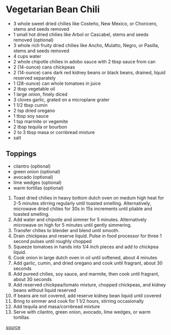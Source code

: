 # Vegetarian Bean Chili

* 3 whole sweet dried chilies like Costeño, New Mexico, or Choricero, stems and seeds removed
* 1 small hot dried chilies like Arbol or Cascabel, stems and seeds removed (optional)
* 3 whole rich fruity dried chilies like Ancho, Mulatto, Negro, or Pasilla, stems and seeds removed
* 4 cups water
* 2 whole chipotle chilies in adobo sauce with 2 tbsp sauce from can
* 2 (14-ounce) cans chickpeas
* 2 (14-ounce) cans dark red kidney beans or black beans, drained, liquid reserved separately
* 1 (28-ounce) can whole tomatoes in juice
* 2 tbsp vegetable oil
* 1 large onion, finely diced
* 3 cloves garlic, grated on a microplane grater
* 1 1/2 tbsp cumin
* 2 tsp dried oregano
* 1 tbsp soy sauce
* 1 tsp marmite or vegemite
* 2 tbsp tequila or bourbon
* 2 to 3 tbsp masa or cornbread mixture
* salt

## Toppings
* cilantro (optional)
* green onion (optional)
* avocado (optional)
* lime wedges (optional)
* warm tortillas (optional)

1. Toast dried chilies in heavy bottom dutch oven on medum high heat for 2-5 minutes stirring regularly until toasted smelling. Alternatively, microwave dried chilies for 30s in 15s increments until pliable and toasted smelling.
1. Add water and chipotle and simmer for 5 minutes. Alternatively microwave on high for 5 minutes until gently simmering.
1. Transfer chilies to blender and blend until smooth.
1. Drain chickpeas and reserve liquid. Pulse in food processor for three 1 second pulses until roughly chopped
1. Squeeze tomatoes in hands into 1/4 inch pieces and add to chickpea liquid.
1. Cook onion in large dutch oven in oil until softened, about 4 minutes
1. Add garlic, cumin, and dried oregano and cook until fragrant, about 30 seconds
1. Add pureed chilies, soy sauce, and marmite, then cook until fragrant, about 30 seconds
1. Add reserved chickpea/tomato mixture, chopped chickpeas, and kidney beans without liquid reserved
1. If beans are not covered, add reserve kidney bean liquid until covered
1. Bring to simmer and cook for 1 1/2 hours, stirring occasionally
1. Add tequila and masa/cornbread mixture
1. Serve with cilantro, green onion, avocado, lime wedges, or warm tortillas

[source](https://www.seriouseats.com/best-vegetarian-bean-chile-recipe)
